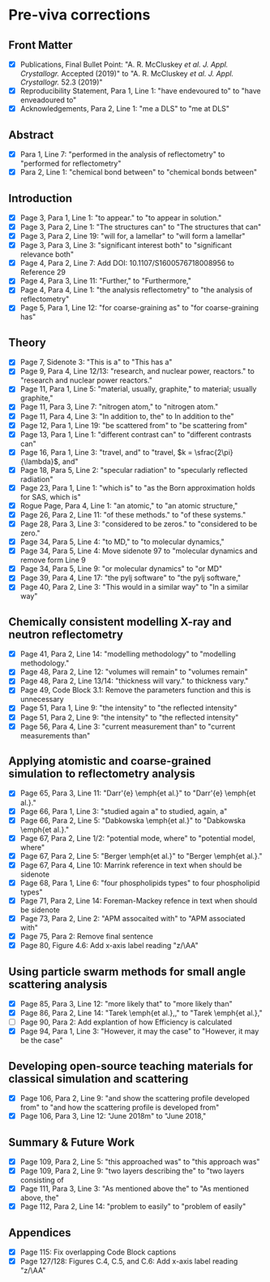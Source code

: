 # Pre-viva corrections

## Front Matter

- [x] Publications, Final Bullet Point: "A. R. McCluskey *et al.* *J. Appl. Crystallogr.* Accepted (2019)" to "A. R. McCluskey *et al.* *J. Appl. Crystallogr.* 52.3 (2019)"
- [x] Reproducibility Statement, Para 1, Line 1: "have endevoured to" to "have enveadoured to"
- [x] Acknowledgements, Para 2, Line 1: "me a DLS" to "me at DLS"

## Abstract 

- [x] Para 1, Line 7: "performed in the analysis of reflectometry" to "performed for reflectometry"
- [x] Para 2, Line 1: "chemical bond between" to "chemical bonds between"

## Introduction

- [x] Page 3, Para 1, Line 1: "to appear." to "to appear in solution."
- [x] Page 3, Para 2, Line 1: "The structures can" to "The structures that can"
- [x] Page 3, Para 2, Line 19: "will for, a lamellar" to "will form a lamellar"
- [x] Page 3, Para 3, Line 3: "significant interest both" to "significant relevance both"
- [x] Page 4, Para 2, Line 7: Add DOI: 10.1107/S1600576718008956 to Reference 29
- [x] Page 4, Para 3, Line 11: "Further," to "Furthermore,"
- [x] Page 4, Para 4, Line 1: "the analysis reflectometry" to "the analysis of reflectometry"
- [x] Page 5, Para 1, Line 12: "for coarse-graining as" to "for coarse-graining has"

## Theory 

- [x] Page 7, Sidenote 3: "This is a" to "This has a"
- [x] Page 9, Para 4, Line 12/13: "research, and nuclear power, reactors." to "research and nuclear power reactors."
- [x] Page 11, Para 1, Line 5: "material, usually, graphite," to material; usually graphite,"
- [x] Page 11, Para 3, Line 7: "nitrogen atom," to "nitrogen atom."
- [x] Page 11, Para 4, Line 3: "In addition to, the" to In addition to the"
- [x] Page 12, Para 1, Line 19: "be scattered from" to "be scattering from"
- [x] Page 13, Para 1, Line 1: "different contrast can" to "different contrasts can"
- [x] Page 16, Para 1, Line 3: "travel, and" to "travel, $k = \sfrac{2\pi}{\lambda}$, and"
- [x] Page 18, Para 5, Line 2: "specular radiation" to "specularly reflected radiation"
- [x] Page 23, Para 1, Line 1: "which is" to "as the Born approximation holds for SAS, which is"
- [x] Rogue Page, Para 4, Line 1: "an atomic," to "an atomic structure,"
- [x] Page 26, Para 2, Line 11: "of these methods." to "of these systems."
- [x] Page 28, Para 3, Line 3: "considered to be zeros." to "considered to be zero."
- [x] Page 34, Para 5, Line 4: "to MD," to "to molecular dynamics,"
- [x] Page 34, Para 5, Line 4: Move sidenote 97 to "molecular dynamics and remove form Line 9
- [x] Page 34, Para 5, Line 9: "or molecular dynamics" to "or MD"
- [x] Page 39, Para 4, Line 17: "the pylj software" to "the pylj software,"
- [x] Page 40, Para 2, Line 3: "This would in a similar way" to "In a similar way"

## Chemically consistent modelling X-ray and neutron reflectometry

- [x] Page 41, Para 2, Line 14: "modelling methodology" to "modelling methodology."
- [x] Page 48, Para 2, Line 12: "volumes will remain" to "volumes remain"
- [x] Page 48, Para 2, Line 13/14: "thickness will vary." to thickness vary."
- [x] Page 49, Code Block 3.1: Remove the parameters function and this is unnecessary
- [x] Page 51, Para 1, Line 9: "the intensity" to "the reflected intensity"
- [x] Page 51, Para 2, Line 9: "the intensity" to "the reflected intensity"
- [x] Page 56, Para 4, Line 3: "current measurement than" to "current measurements than"

## Applying atomistic and coarse-grained simulation to reflectometry analysis

- [x] Page 65, Para 3, Line 11: "Darr\'{e} \emph{et al.}" to "Darr\'{e} \emph{et al.}."
- [x] Page 66, Para 1, Line 3: "studied again a" to studied, again, a" 
- [x] Page 66, Para 2, Line 5: "Dabkowska \emph{et al.}" to "Dabkowska \emph{et al.}."
- [x] Page 67, Para 2, Line 1/2: "potential mode, where" to "potential model, where"
- [x] Page 67, Para 2, Line 5: "Berger \emph{et al.}" to "Berger \emph{et al.}."
- [x] Page 67, Para 4, Line 10: Marrink reference in text when should be sidenote
- [x] Page 68, Para 1, Line 6: "four phospholipids types" to four phospholipid types"
- [x] Page 71, Para 2, Line 14: Foreman-Mackey refence in text when should be sidenote
- [x] Page 73, Para 2, Line 2: "APM assocaited with" to "APM associated with"
- [x] Page 75, Para 2: Remove final sentence
- [x] Page 80, Figure 4.6: Add x-axis label reading "z/\AA"

## Using particle swarm methods for small angle scattering analysis 

- [x] Page 85, Para 3, Line 12: "more likely that" to "more likely than"
- [x] Page 86, Para 2, Line 14: "Tarek \emph{et al.},," to "Tarek \emph{et al.},"
- [ ] Page 90, Para 2: Add explantion of how Efficiency is calculated
- [x] Page 94, Para 1, Line 3: "However, it may the case" to "However, it may be the case"

## Developing open-source teaching materials for classical simulation and scattering

- [x] Page 106, Para 2, Line 9: "and show the scattering profile developed from" to "and how the scattering profile is developed from"
- [x] Page 106, Para 3, Line 12: "June 2018m" to "June 2018,"

## Summary & Future Work

- [x] Page 109, Para 2, Line 5: "this approached was" to "this approach was"
- [x] Page 109, Para 2, Line 9: "two layers describing the" to "two layers consisting of
- [x] Page 111, Para 3, Line 3: "As mentioned above the" to "As mentioned above, the"
- [x] Page 112, Para 2, Line 14: "problem to easily" to "problem of easily"

## Appendices

- [x] Page 115: Fix overlapping Code Block captions
- [x] Page 127/128: Figures C.4, C.5, and C.6: Add x-axis label reading "z/\AA"

